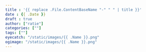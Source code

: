 ```yaml
---
title : '{{ replace .File.ContentBaseName "-" " " | title }}'
date : {{ .Date }}
draft : true
author: ["ratie"]
categories: [""]
tags: [""]
eyecatch: "/static/images/{{ .Name }}.png"
ogimage: "/static/images/{{ .Name }}.png"
---
```

